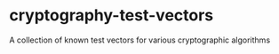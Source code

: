 # cryptography-test-vectors
A collection of known test vectors for various cryptographic algorithms
